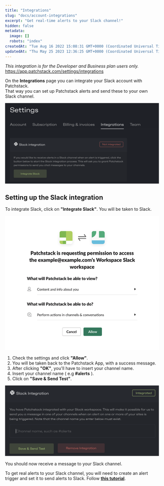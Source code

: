```yaml
---
title: "Integrations"
slug: "docs/account-integrations"
excerpt: "Get real-time alerts to your Slack channel!"
hidden: false
metadata: 
  image: []
  robots: "index"
createdAt: "Tue Aug 16 2022 15:08:31 GMT+0000 (Coordinated Universal Time)"
updatedAt: "Thu May 25 2023 12:36:25 GMT+0000 (Coordinated Universal Time)"
---
```

_This integration is for the Developer and Business plan users only._  
<https://app.patchstack.com/settings/integrations>

On the **Integrations** page you can integrate your Slack account with Patchstack.  
That way you can set up Patchstack alerts and send these to your own Slack channel.

![](/src/assets/images/db4cf85-small-Patchstack_slack.png)

## Setting up the Slack integration

To integrate Slack, click on **"Integrate Slack"**. You will be taken to Slack.

![](/src/assets/images/92d4e6d-Patchstack_-_slack.png "Patchstack - slack.png")

1. Check the settings and click **"Allow"**.
2. You will be taken back to the Patchstack App, with a success message.
3. After clicking **"OK"**, you'll have to insert your channel name.
4. Insert your channel name ( e.g **#alerts** ).
5. Click on **"Save & Send Test"**.

![](/src/assets/images/3513e15-Slack-integration.png "Slack-integration.png")

You should now receive a message to your Slack channel.

To get real alerts to your Slack channel, you will need to create an alert trigger and set it to send alerts to Slack. Follow <a href="https://docs.patchstack.com/docs/creating-a-trigger" target="_blank"><b>this tutorial</b></a>.
